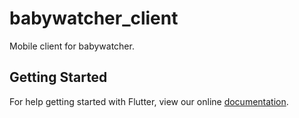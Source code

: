 # babywatcher_client

Mobile client for babywatcher.

## Getting Started

For help getting started with Flutter, view our online
[documentation](https://flutter.io/).
